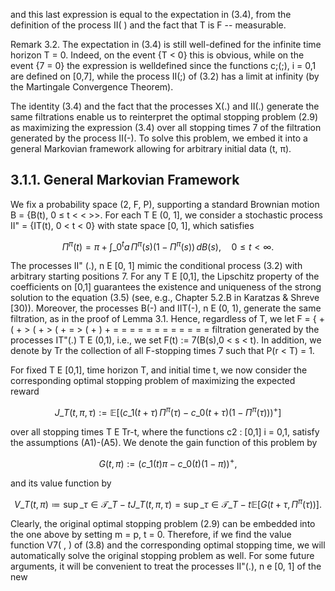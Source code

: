 and this last expression is equal to the expectation in (3.4), from the definition of the process II( ) and the fact that T is F -- measurable.

Remark 3.2. The expectation in (3.4) is still well-defined for the infinite time horizon T = 0. Indeed, on the event {T < 0} this is obvious, while on the event {7 = 0} the expression is welldefined since the functions c;(;), i = 0,1 are defined on [0,7], while the process II(;) of (3.2) has a limit at infinity (by the Martingale Convergence Theorem).

The identity (3.4) and the fact that the processes X(.) and II(.) generate the same filtrations enable us to reinterpret the optimal stopping problem (2.9) as maximizing the expression (3.4) over all stopping times 7 of the filtration generated by the process II(-). To solve this problem, we embed it into a general Markovian framework allowing for arbitrary initial data (t, π).

## 3.1.1. General Markovian Framework

We fix a probability space (2, F, P), supporting a standard Brownian motion B = {B(t), 0 ≤ t < < >>. For each T E (0, 1], we consider a stochastic process II" = {IT(t), 0 < t < 0} with state space [0, 1], which satisfies

$$
\Pi^\pi(t) = \pi + \int\_0^t a \, \Pi^\pi(s) (1 - \Pi^\pi(s)) \, dB(s), \quad 0 \le t < \infty. \tag{3.5}
$$

The processes II" (.), n E [0, 1] mimic the conditional process (3.2) with arbitrary starting positions 7. For any T E [0,1], the Lipschitz property of the coefficients on [0,1] guarantees the existence and uniqueness of the strong solution to the equation (3.5) (see, e.g., Chapter 5.2.B in Karatzas & Shreve [30)). Moreover, the processes B(-) and IIT(-), n E (0, 1), generate the same filtration, as in the proof of Lemma 3.1. Hence, regardless of T, we let F = { + ( + > ( + > ( + = > ( + ) + = = = = = = = = = = = = filtration generated by the processes IT"(.) T E (0,1), i.e., we set F(t) := 7(B(s),0 < s < t). In addition, we denote by Tr the collection of all F-stopping times 7 such that P(r < T) = 1.

For fixed T E [0,1], time horizon T, and initial time t, we now consider the corresponding optimal stopping problem of maximizing the expected reward

$$J\_T(t, \pi, \tau) := \mathbb{E}\left[ \left( c\_1(t + \tau) \, \Pi^\pi(\tau) - c\_0(t + \tau) \left( 1 - \Pi^\pi(\tau) \right) \right)^+ \right] \tag{3.6}$$

over all stopping times T E Tr-t, where the functions c2 : [0,1] i = 0,1, satisfy the assumptions (A1)-(A5). We denote the gain function of this problem by

$$G(t,\pi) := \left(c\_1(t)\pi - c\_0(t)(1-\pi)\right)^+,\tag{3.7}$$

and its value function by

$$V\_T(t,\pi) \coloneqq \sup\_{\tau \in \mathcal{T}\_{T-t}} J\_T(t,\pi,\tau) = \sup\_{\tau \in \mathcal{T}\_{T-t}} \mathbb{E}[G(t+\tau,\Pi^\pi(\tau))].\tag{3.8}$$

Clearly, the original optimal stopping problem (2.9) can be embedded into the one above by setting m = p, t = 0. Therefore, if we find the value function V7( , ) of (3.8) and the corresponding optimal stopping time, we will automatically solve the original stopping problem as well. For some future arguments, it will be convenient to treat the processes II"(.), n e [0, 1] of the new
